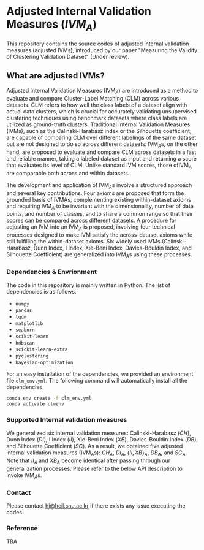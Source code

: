 # Adjusted Internal Validation Measures ($`IVM{}_A`$)

This repository contains the source codes of adjusted internal validation measures (adjusted IVMs), introduced by our paper "Measuring the Validity of Clustering Validation Dataset" (Under review). 

## What are adjusted IVMs?

Adjusted Internal Validation Measures (IVM$`{}_A`$) are introduced as a method to evaluate and compare Cluster-Label Matching (CLM) across various datasets. CLM refers to how well the class labels of a dataset align with actual data clusters, which is crucial for accurately validating unsupervised clustering techniques using benchmark datasets where class labels are utilized as ground-truth clusters. Traditional Internal Validation Measures (IVMs), such as the Calinski-Harabasz index or the Silhouette coefficient, are capable of comparing CLM over different labelings of the same dataset but are not designed to do so across different datasets. IVM$`{}_A`$s, on the other hand, are proposed to evaluate and compare CLM across datasets in a fast and reliable manner, taking a labeled dataset as input and returning a score that evaluates its level of CLM. Unlike standard IVM scores, those ofIVM$`{}_A`$ are comparable both across and within datasets.

The development and application of IVM$`{}_A`$s involve a structured approach and several key contributions. Four axioms are proposed that form the grounded basis of IVMAs, complementing existing within-dataset axioms and requiring IVM$`{}_A`$ to be invariant with the dimensionality, number of data points, and number of classes, and to share a common range so that their scores can be compared across different datasets. A procedure for adjusting an IVM into an IVM$`{}_A`$ is proposed, involving four technical processes designed to make IVM satisfy the across-dataset axioms while still fulfilling the within-dataset axioms. Six widely used IVMs (Calinski-Harabasz, Dunn Index, I Index, Xie-Beni Index, Davies-Bouldin Index, and Silhouette Coefficient) are generalized into IVM$`{}_A`$s using these processes.

### Dependencies & Envrionment

The code in this repository is mainly written in Python. The list of dependencies is as follows:

- `numpy`
- `pandas`
- `tqdm`
- `matplotlib`
- `seaborn`
- `scikit-learn`
- `hdbscan`
- `scickit-learn-extra`
- `pyclustering`
- `bayesian-optimization`

For an easy installation of the dependencies, we provided an environment file `clm_env.yml`. The following command will automatically install all the dependencies.

```sh
conda env create -f clm_env.yml
conda activate clmenv
```

### Supported Internal validation measures

We generalized six internal validation measures: Calinski-Harabasz ($CH$), Dunn Index ($DI$), I Index ($II$), Xie-Beni Index ($XB$), Davies-Bouldin Index ($DB$), and Silhouette Coefficient ($SC$). As a result, we obtained five adjusted internal validation measures (IVM$`{}_A`$s): $CH_A$, $DI_A$, $`\{II, XB\}_A`$, $DB_A$, and $SC_A$. Note that $II_A$ and $XB_A$ become identical after passing through our generalization processes. Please refer to the below API description to invoke IVM$`{}_A`$s.


### Contact

Please contact [hj@hcil.snu.ac.kr](mailto:hcil.snu.ac.kr) if there exists any issue executing the codes.
  
### Reference

TBA
 

	
